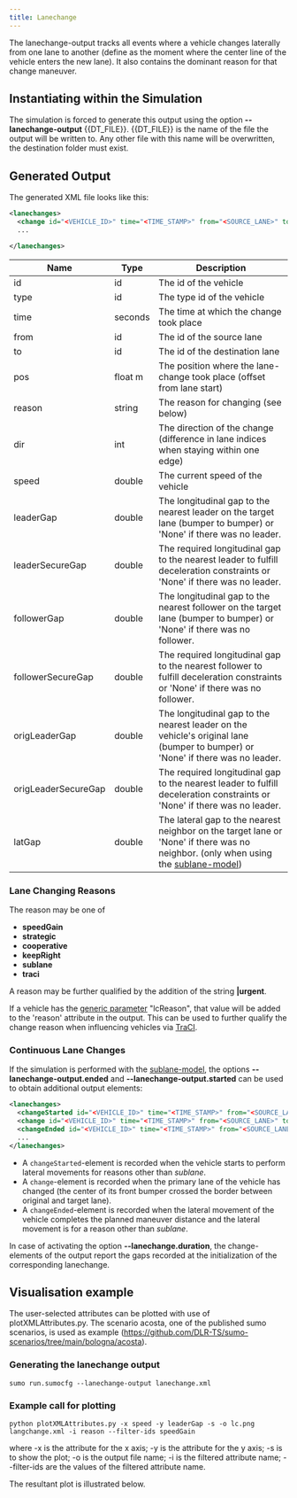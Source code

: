 ```yaml
---
title: Lanechange
---
```


The lanechange-output tracks all events where a vehicle changes
laterally from one lane to another (define as the moment where the
center line of the vehicle enters the new lane). It also contains the
dominant reason for that change maneuver.

## Instantiating within the Simulation

The simulation is forced to generate this output using the option **--lanechange-output** {{DT_FILE}}. {{DT_FILE}} is
the name of the file the output will be written to. Any other file with
this name will be overwritten, the destination folder must exist.

## Generated Output

The generated XML file looks like this:

```xml
<lanechanges>
  <change id="<VEHICLE_ID>" time="<TIME_STAMP>" from="<SOURCE_LANE>" to="<DESTINATION_LANE>" reason="<CHANGE_REASON>" ... />
  ...

</lanechanges>
```

| Name                | Type    | Description                                    |
| ------------------- | ------- | ---------------------------------------------------------------------------------------- |
| id                  | id      | The id of the vehicle          |
| type                | id      | The type id of the vehicle      |
| time                | seconds | The time at which the change took place            |
| from                | id      | The id of the source lane                                      |
| to                  | id      | The id of the destination lane                               |
| pos                 | float m | The position where the lane-change took place (offset from lane start)    |
| reason              | string  | The reason for changing (see below)          |
| dir                 | int     | The direction of the change (difference in lane indices when staying within one edge)               |
| speed               | double  | The current speed of the vehicle                                                                    |
| leaderGap           | double  | The longitudinal gap to the nearest leader on the target lane (bumper to bumper) or 'None' if there was no leader.    |
| leaderSecureGap     | double  | The required longitudinal gap to the nearest leader to fulfill deceleration constraints or 'None' if there was no leader.      |
| followerGap         | double  | The longitudinal gap to the nearest follower on the target lane (bumper to bumper) or 'None' if there was no follower.      |
| followerSecureGap   | double  | The required longitudinal gap to the nearest follower to fulfill deceleration constraints or 'None' if there was no follower.     |
| origLeaderGap       | double  | The longitudinal gap to the nearest leader on the vehicle's original lane (bumper to bumper) or 'None' if there was no leader.    |
| origLeaderSecureGap | double  | The required longitudinal gap to the nearest leader to fulfill deceleration constraints or 'None' if there was no leader.      |
| latGap              | double  | The lateral gap to the nearest neighbor on the target lane or 'None' if there was no neighbor. (only when using the [sublane-model](../../Simulation/SublaneModel.md)) |

### Lane Changing Reasons

The reason may be one of

- **speedGain**
- **strategic**
- **cooperative**
- **keepRight**
- **sublane**
- **traci**

A reason may be further qualified by the addition of the string
**|urgent**.

If a vehicle has the [generic parameter](../GenericParameters.md) "lcReason", that value will be added to the 'reason' attribute in the output. This can be used to further qualify the change reason when influencing vehicles via [TraCI](../../TraCI/Change_Vehicle_State.md).

### Continuous Lane Changes

If the simulation is performed with the
[sublane-model](../../Simulation/SublaneModel.md), the options **--lanechange-output.ended** and **--lanechange-output.started**
can be used to obtain additional output elements:

```xml
<lanechanges>
  <changeStarted id="<VEHICLE_ID>" time="<TIME_STAMP>" from="<SOURCE_LANE>" to="<DESTINATION_LANE>" reason="<CHANGE_REASON>" ... />
  <change id="<VEHICLE_ID>" time="<TIME_STAMP>" from="<SOURCE_LANE>" to="<DESTINATION_LANE>" reason="<CHANGE_REASON>" ... />
  <changeEnded id="<VEHICLE_ID>" time="<TIME_STAMP>" from="<SOURCE_LANE>" to="<DESTINATION_LANE>" reason="<CHANGE_REASON>" ... />
  ...
</lanechanges>
```

- A `changeStarted`-element is recorded when the vehicle starts to
  perform lateral movements for reasons other than *sublane*.
- A `change`-element is recorded when the primary lane of the vehicle
  has changed (the center of its front bumper crossed the border
  between original and target lane).
- A `changeEnded`-element is recorded when the lateral movement of the
  vehicle completes the planned maneuver distance and the lateral
  movement is for a reason other than *sublane*.

In case of activating the option **--lanechange.duration**, the change-elements of the output
report the gaps recorded at the initialization of the corresponding
lanechange.

## Visualisation example
The user-selected attributes can be plotted with use of plotXMLAttributes.py. The scenario acosta, one of the published sumo scenarios, is used as example (https://github.com/DLR-TS/sumo-scenarios/tree/main/bologna/acosta). 
### Generating the lanechange output
```
sumo run.sumocfg --lanechange-output lanechange.xml
```
### Example call for plotting
```
python plotXMLAttributes.py -x speed -y leaderGap -s -o lc.png langchange.xml -i reason --filter-ids speedGain
```
where -x is the attribute for the x axis; -y is the attribute for the y axis; -s is to show the plot; -o is the output file name; -i is the filtered attribute name; --filter-ids are the values of the filtered attribute name.

The resultant plot is illustrated below.

